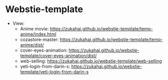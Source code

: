 # Webstie-template

- View:
  - Anime movie: https://zukahai.github.io/webstie-template/temp-anime/index.html
  - cozastore-master: https://zukahai.github.io/webstie-template/temp-anime/dist/
  - cover-eyes-animation: https://zukahai.github.io/webstie-template/cover-eyes-animation/dist/
  - web-selling: https://zukahai.github.io/webstie-template/web-selling
  - yeti-login-from-darin-s: https://zukahai.github.io/webstie-template/yeti-login-from-darin-s
